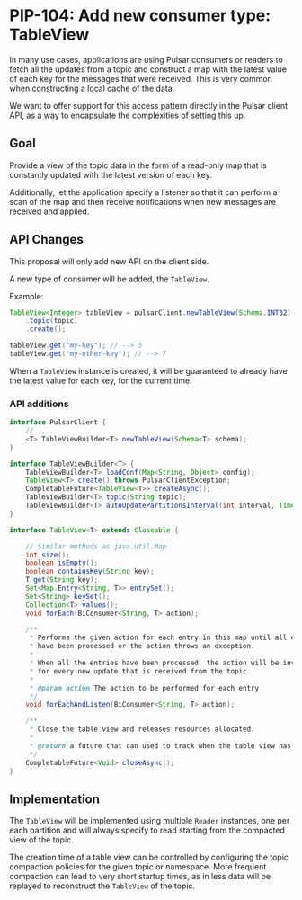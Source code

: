 # PIP-104: Add new consumer type: TableView

In many use cases, applications are using Pulsar consumers or readers to fetch
all the updates from a topic and construct a map with the latest value of each
key for the messages that were received. This is very common when constructing
a local cache of the data.

We want to offer support for this access pattern directly in the Pulsar client
API, as a way to encapsulate the complexities of setting this up.


## Goal

Provide a view of the topic data in the form of a read-only map that is
constantly updated with the latest version of each key.

Additionally, let the application specify a listener so that it can perform
a scan of the map and then receive notifications when new messages are
received and applied.

## API Changes

This proposal will only add new API on the client side.

A new type of consumer will be added, the `TableView`.

Example:

```java
TableView<Integer> tableView = pulsarClient.newTableView(Schema.INT32)
    .topic(topic)
    .create();

tableView.get("my-key"); // --> 5
tableView.get("my-other-key"); // --> 7
```

When a `TableView` instance is created, it will be guaranteed to already have
the latest value for each key, for the current time.

### API additions

```java
interface PulsarClient {
    // ....
    <T> TableViewBuilder<T> newTableView(Schema<T> schema);
}

interface TableViewBuilder<T> {
    TableViewBuilder<T> loadConf(Map<String, Object> config);
    TableView<T> create() throws PulsarClientException;
    CompletableFuture<TableView<T>> createAsync();
    TableViewBuilder<T> topic(String topic);
    TableViewBuilder<T> autoUpdatePartitionsInterval(int interval, TimeUnit unit);
}

interface TableView<T> extends Closeable {

    // Similar methods as java.util.Map
    int size();
    boolean isEmpty();
    boolean containsKey(String key);
    T get(String key);
    Set<Map.Entry<String, T>> entrySet();
    Set<String> keySet();
    Collection<T> values();
    void forEach(BiConsumer<String, T> action);

    /**
     * Performs the given action for each entry in this map until all entries
     * have been processed or the action throws an exception.
     *
     * When all the entries have been processed, the action will be invoked
     * for every new update that is received from the topic.
     *
     * @param action The action to be performed for each entry
     */
    void forEachAndListen(BiConsumer<String, T> action);

    /**
     * Close the table view and releases resources allocated.
     *
     * @return a future that can used to track when the table view has been closed
     */
    CompletableFuture<Void> closeAsync();
}
```

## Implementation

The `TableView` will be implemented using multiple `Reader` instances, one
per each partition and will always specify to read starting from the compacted
view of the topic.

The creation time of a table view can be controlled by configuring the
topic compaction policies for the given topic or namespace. More frequent
compaction can lead to very short startup times, as in less data will be
replayed to reconstruct the `TableView` of the topic.
